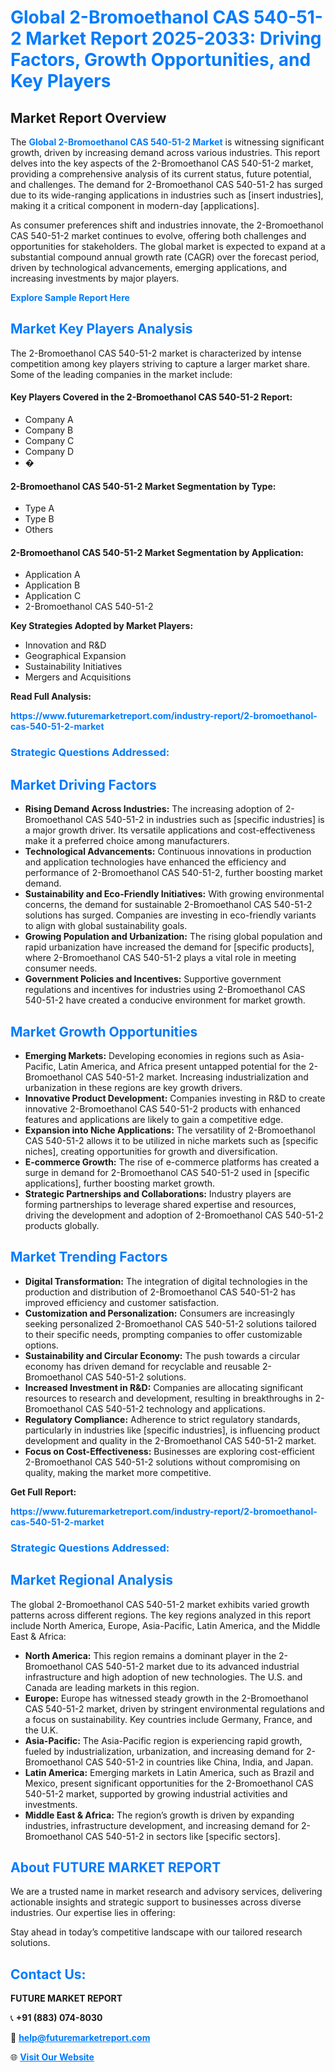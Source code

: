 <h1 style="color: #007BFF;">Global 2-Bromoethanol CAS 540-51-2 Market Report 2025-2033: Driving Factors, Growth Opportunities, and Key Players</h1>

<section id="overview">
<h2>Market Report Overview</h2>
<p>The <a href="https://www.futuremarketreport.com/industry-report/2-bromoethanol-cas-540-51-2-market" style="color: #007BFF; text-decoration: none;"><strong>Global 2-Bromoethanol CAS 540-51-2 Market</strong></a> is witnessing significant growth, driven by increasing demand across various industries. This report delves into the key aspects of the 2-Bromoethanol CAS 540-51-2 market, providing a comprehensive analysis of its current status, future potential, and challenges. The demand for 2-Bromoethanol CAS 540-51-2 has surged due to its wide-ranging applications in industries such as [insert industries], making it a critical component in modern-day [applications].</p>
<p>As consumer preferences shift and industries innovate, the 2-Bromoethanol CAS 540-51-2 market continues to evolve, offering both challenges and opportunities for stakeholders. The global market is expected to expand at a substantial compound annual growth rate (CAGR) over the forecast period, driven by technological advancements, emerging applications, and increasing investments by major players.</p>
</section>

<section id="overview">
<p><a href="https://www.futuremarketreport.com/request-sample/reportId=116534" style="color: #007BFF; text-decoration: none;"><strong>Explore Sample Report Here</strong></a></p>
</section>

<section id="key-players">
<h2 style="color: #007BFF;">Market Key Players Analysis</h2>
<p>The 2-Bromoethanol CAS 540-51-2 market is characterized by intense competition among key players striving to capture a larger market share. Some of the leading companies in the market include:</p>
<h4>Key Players Covered in the 2-Bromoethanol CAS 540-51-2 Report:</h4>
<ul><li>Company A</li><li>Company B</li><li>Company C</li><li>Company D</li><li>�</li></ul>
<h4>2-Bromoethanol CAS 540-51-2 Market Segmentation by Type:</h4>
<ul><li>Type A</li><li>Type B</li><li>Others</li></ul>

<h4>2-Bromoethanol CAS 540-51-2 Market Segmentation by Application:</h4>
<ul><li>Application A</li><li>Application B</li><li>Application C</li><li>2-Bromoethanol CAS 540-51-2</li></ul>
<p><strong>Key Strategies Adopted by Market Players:</strong></p>
<ul>
<li>Innovation and R&D</li>
<li>Geographical Expansion</li>
<li>Sustainability Initiatives</li>
<li>Mergers and Acquisitions</li>
</ul>
</section>

<section>
<p><strong>Read Full Analysis: </strong></p><a href="https://www.futuremarketreport.com/industry-report/2-bromoethanol-cas-540-51-2-market" style="color: #007BFF; text-decoration: none;"><strong>https://www.futuremarketreport.com/industry-report/2-bromoethanol-cas-540-51-2-market</strong></a>
<h3 style="color: #007BFF;">Strategic Questions Addressed:</h3>
</section>

<section id="driving-factors">
<h2 style="color: #007BFF;">Market Driving Factors</h2>
<ul>
<li><strong>Rising Demand Across Industries:</strong> The increasing adoption of 2-Bromoethanol CAS 540-51-2 in industries such as [specific industries] is a major growth driver. Its versatile applications and cost-effectiveness make it a preferred choice among manufacturers.</li>
<li><strong>Technological Advancements:</strong> Continuous innovations in production and application technologies have enhanced the efficiency and performance of 2-Bromoethanol CAS 540-51-2, further boosting market demand.</li>
<li><strong>Sustainability and Eco-Friendly Initiatives:</strong> With growing environmental concerns, the demand for sustainable 2-Bromoethanol CAS 540-51-2 solutions has surged. Companies are investing in eco-friendly variants to align with global sustainability goals.</li>
<li><strong>Growing Population and Urbanization:</strong> The rising global population and rapid urbanization have increased the demand for [specific products], where 2-Bromoethanol CAS 540-51-2 plays a vital role in meeting consumer needs.</li>
<li><strong>Government Policies and Incentives:</strong> Supportive government regulations and incentives for industries using 2-Bromoethanol CAS 540-51-2 have created a conducive environment for market growth.</li>
</ul>
</section>

<section id="growth-opportunities">
<h2 style="color: #007BFF;">Market Growth Opportunities</h2>
<ul>
<li><strong>Emerging Markets:</strong> Developing economies in regions such as Asia-Pacific, Latin America, and Africa present untapped potential for the 2-Bromoethanol CAS 540-51-2 market. Increasing industrialization and urbanization in these regions are key growth drivers.</li>
<li><strong>Innovative Product Development:</strong> Companies investing in R&D to create innovative 2-Bromoethanol CAS 540-51-2 products with enhanced features and applications are likely to gain a competitive edge.</li>
<li><strong>Expansion into Niche Applications:</strong> The versatility of 2-Bromoethanol CAS 540-51-2 allows it to be utilized in niche markets such as [specific niches], creating opportunities for growth and diversification.</li>
<li><strong>E-commerce Growth:</strong> The rise of e-commerce platforms has created a surge in demand for 2-Bromoethanol CAS 540-51-2 used in [specific applications], further boosting market growth.</li>
<li><strong>Strategic Partnerships and Collaborations:</strong> Industry players are forming partnerships to leverage shared expertise and resources, driving the development and adoption of 2-Bromoethanol CAS 540-51-2 products globally.</li>
</ul>
</section>

<section id="trending-factors">
<h2 style="color: #007BFF;">Market Trending Factors</h2>
<ul>
<li><strong>Digital Transformation:</strong> The integration of digital technologies in the production and distribution of 2-Bromoethanol CAS 540-51-2 has improved efficiency and customer satisfaction.</li>
<li><strong>Customization and Personalization:</strong> Consumers are increasingly seeking personalized 2-Bromoethanol CAS 540-51-2 solutions tailored to their specific needs, prompting companies to offer customizable options.</li>
<li><strong>Sustainability and Circular Economy:</strong> The push towards a circular economy has driven demand for recyclable and reusable 2-Bromoethanol CAS 540-51-2 solutions.</li>
<li><strong>Increased Investment in R&D:</strong> Companies are allocating significant resources to research and development, resulting in breakthroughs in 2-Bromoethanol CAS 540-51-2 technology and applications.</li>
<li><strong>Regulatory Compliance:</strong> Adherence to strict regulatory standards, particularly in industries like [specific industries], is influencing product development and quality in the 2-Bromoethanol CAS 540-51-2 market.</li>
<li><strong>Focus on Cost-Effectiveness:</strong> Businesses are exploring cost-efficient 2-Bromoethanol CAS 540-51-2 solutions without compromising on quality, making the market more competitive.</li>
</ul>
</section>

<section>
<p><strong>Get Full Report: </strong></p><a href="https://www.futuremarketreport.com/industry-report/2-bromoethanol-cas-540-51-2-market" style="color: #007BFF; text-decoration: none;"><strong>https://www.futuremarketreport.com/industry-report/2-bromoethanol-cas-540-51-2-market</strong></a>
<h3 style="color: #007BFF;">Strategic Questions Addressed:</h3>
</section>


<section id="regional-analysis">
<h2 style="color: #007BFF;">Market Regional Analysis</h2>
<p>The global 2-Bromoethanol CAS 540-51-2 market exhibits varied growth patterns across different regions. The key regions analyzed in this report include North America, Europe, Asia-Pacific, Latin America, and the Middle East & Africa:</p>
<ul>
<li><strong>North America:</strong> This region remains a dominant player in the 2-Bromoethanol CAS 540-51-2 market due to its advanced industrial infrastructure and high adoption of new technologies. The U.S. and Canada are leading markets in this region.</li>
<li><strong>Europe:</strong> Europe has witnessed steady growth in the 2-Bromoethanol CAS 540-51-2 market, driven by stringent environmental regulations and a focus on sustainability. Key countries include Germany, France, and the U.K.</li>
<li><strong>Asia-Pacific:</strong> The Asia-Pacific region is experiencing rapid growth, fueled by industrialization, urbanization, and increasing demand for 2-Bromoethanol CAS 540-51-2 in countries like China, India, and Japan.</li>
<li><strong>Latin America:</strong> Emerging markets in Latin America, such as Brazil and Mexico, present significant opportunities for the 2-Bromoethanol CAS 540-51-2 market, supported by growing industrial activities and investments.</li>
<li><strong>Middle East & Africa:</strong> The region’s growth is driven by expanding industries, infrastructure development, and increasing demand for 2-Bromoethanol CAS 540-51-2 in sectors like [specific sectors].</li>
</ul>
</section>

<footer>
<h2 style="color: #007BFF;">About FUTURE MARKET REPORT</h2>
<p>We are a trusted name in market research and advisory services, delivering actionable insights and strategic support to businesses across diverse industries. Our expertise lies in offering:</p>

<p>Stay ahead in today’s competitive landscape with our tailored research solutions.</p>

<h2 style="color: #007BFF;">Contact Us:</h2>
<p><strong>FUTURE MARKET REPORT</strong></p>
<p>📞 <strong>+91 (883) 074-8030</strong></p>
<p>📧 <strong><a href="mailto:help@futuremarketreport.com" style="color: #007BFF;">help@futuremarketreport.com</a></strong></p>
<p>🌐 <strong><a href="https://www.futuremarketreport.com/" style="color: #007BFF;">Visit Our Website</a></strong></p>
</footer>